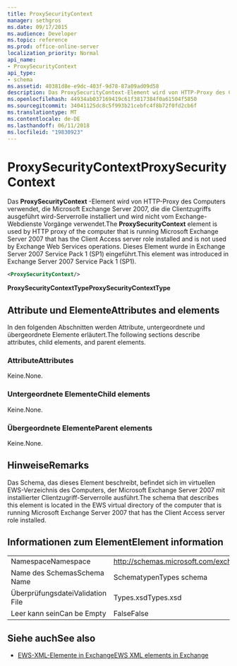 ```yaml
---
title: ProxySecurityContext
manager: sethgros
ms.date: 09/17/2015
ms.audience: Developer
ms.topic: reference
ms.prod: office-online-server
localization_priority: Normal
api_name:
- ProxySecurityContext
api_type:
- schema
ms.assetid: 40381d8e-e9dc-403f-9d78-87a09ad09d58
description: Das ProxySecurityContext-Element wird von HTTP-Proxy des Computers verwendet, die Microsoft Exchange Server 2007, die die Clientzugriffs ausgeführt wird-Serverrolle installiert und wird nicht vom Exchange-Webdienste Vorgänge verwendet. Dieses Element wurde in Exchange Server 2007 Service Pack 1 (SP1) eingeführt.
ms.openlocfilehash: 44934ab037169419c61f3817384f0a61504f5850
ms.sourcegitcommit: 34041125dc8c5f993b21cebfc4f8b72f0fd2cb6f
ms.translationtype: MT
ms.contentlocale: de-DE
ms.lasthandoff: 06/11/2018
ms.locfileid: "19830923"
---
```

# <a name="proxysecuritycontext"></a><span data-ttu-id="1897b-104">ProxySecurityContext</span><span class="sxs-lookup"><span data-stu-id="1897b-104">ProxySecurityContext</span></span>

<span data-ttu-id="1897b-105">Das **ProxySecurityContext** -Element wird von HTTP-Proxy des Computers verwendet, die Microsoft Exchange Server 2007, die die Clientzugriffs ausgeführt wird-Serverrolle installiert und wird nicht vom Exchange-Webdienste Vorgänge verwendet.</span><span class="sxs-lookup"><span data-stu-id="1897b-105">The **ProxySecurityContext** element is used by HTTP proxy of the computer that is running Microsoft Exchange Server 2007 that has the Client Access server role installed and is not used by Exchange Web Services operations.</span></span> <span data-ttu-id="1897b-106">Dieses Element wurde in Exchange Server 2007 Service Pack 1 (SP1) eingeführt.</span><span class="sxs-lookup"><span data-stu-id="1897b-106">This element was introduced in Exchange Server 2007 Service Pack 1 (SP1).</span></span> 
  
```xml
<ProxySecurityContext/>
```

 <span data-ttu-id="1897b-107">**ProxySecurityContextType**</span><span class="sxs-lookup"><span data-stu-id="1897b-107">**ProxySecurityContextType**</span></span>
## <a name="attributes-and-elements"></a><span data-ttu-id="1897b-108">Attribute und Elemente</span><span class="sxs-lookup"><span data-stu-id="1897b-108">Attributes and elements</span></span>

<span data-ttu-id="1897b-109">In den folgenden Abschnitten werden Attribute, untergeordnete und übergeordnete Elemente erläutert.</span><span class="sxs-lookup"><span data-stu-id="1897b-109">The following sections describe attributes, child elements, and parent elements.</span></span>
  
### <a name="attributes"></a><span data-ttu-id="1897b-110">Attribute</span><span class="sxs-lookup"><span data-stu-id="1897b-110">Attributes</span></span>

<span data-ttu-id="1897b-111">Keine.</span><span class="sxs-lookup"><span data-stu-id="1897b-111">None.</span></span>
  
### <a name="child-elements"></a><span data-ttu-id="1897b-112">Untergeordnete Elemente</span><span class="sxs-lookup"><span data-stu-id="1897b-112">Child elements</span></span>

<span data-ttu-id="1897b-113">Keine.</span><span class="sxs-lookup"><span data-stu-id="1897b-113">None.</span></span>
  
### <a name="parent-elements"></a><span data-ttu-id="1897b-114">Übergeordnete Elemente</span><span class="sxs-lookup"><span data-stu-id="1897b-114">Parent elements</span></span>

<span data-ttu-id="1897b-115">Keine.</span><span class="sxs-lookup"><span data-stu-id="1897b-115">None.</span></span>
  
## <a name="remarks"></a><span data-ttu-id="1897b-116">Hinweise</span><span class="sxs-lookup"><span data-stu-id="1897b-116">Remarks</span></span>

<span data-ttu-id="1897b-117">Das Schema, das dieses Element beschreibt, befindet sich im virtuellen EWS-Verzeichnis des Computers, der Microsoft Exchange Server 2007 mit installierter Clientzugriff-Serverrolle ausführt.</span><span class="sxs-lookup"><span data-stu-id="1897b-117">The schema that describes this element is located in the EWS virtual directory of the computer that is running Microsoft Exchange Server 2007 that has the Client Access server role installed.</span></span>
  
## <a name="element-information"></a><span data-ttu-id="1897b-118">Informationen zum Element</span><span class="sxs-lookup"><span data-stu-id="1897b-118">Element information</span></span>

|||
|:-----|:-----|
|<span data-ttu-id="1897b-119">Namespace</span><span class="sxs-lookup"><span data-stu-id="1897b-119">Namespace</span></span>  <br/> |http://schemas.microsoft.com/exchange/services/2006/types  <br/> |
|<span data-ttu-id="1897b-120">Name des Schemas</span><span class="sxs-lookup"><span data-stu-id="1897b-120">Schema Name</span></span>  <br/> |<span data-ttu-id="1897b-121">Schematypen</span><span class="sxs-lookup"><span data-stu-id="1897b-121">Types schema</span></span>  <br/> |
|<span data-ttu-id="1897b-122">Überprüfungsdatei</span><span class="sxs-lookup"><span data-stu-id="1897b-122">Validation File</span></span>  <br/> |<span data-ttu-id="1897b-123">Types.xsd</span><span class="sxs-lookup"><span data-stu-id="1897b-123">Types.xsd</span></span>  <br/> |
|<span data-ttu-id="1897b-124">Leer kann sein</span><span class="sxs-lookup"><span data-stu-id="1897b-124">Can be Empty</span></span>  <br/> |<span data-ttu-id="1897b-125">False</span><span class="sxs-lookup"><span data-stu-id="1897b-125">False</span></span>  <br/> |
   
## <a name="see-also"></a><span data-ttu-id="1897b-126">Siehe auch</span><span class="sxs-lookup"><span data-stu-id="1897b-126">See also</span></span>



- [<span data-ttu-id="1897b-127">EWS-XML-Elemente in Exchange</span><span class="sxs-lookup"><span data-stu-id="1897b-127">EWS XML elements in Exchange</span></span>](ews-xml-elements-in-exchange.md)

